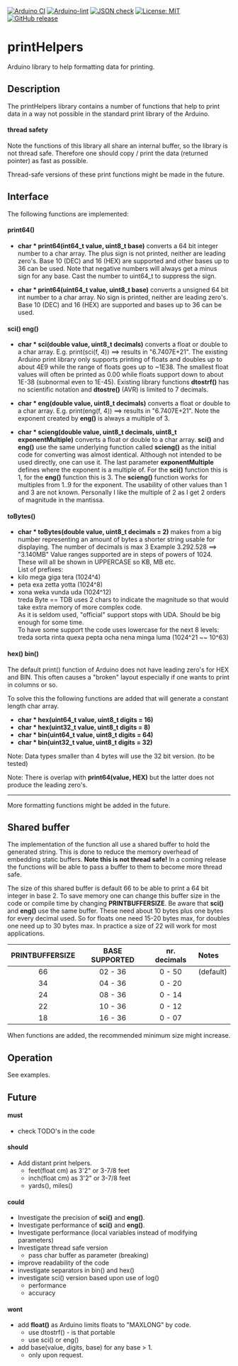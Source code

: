 
[![Arduino CI](https://github.com/RobTillaart/printHelpers/workflows/Arduino%20CI/badge.svg)](https://github.com/marketplace/actions/arduino_ci)
[![Arduino-lint](https://github.com/RobTillaart/printHelpers/actions/workflows/arduino-lint.yml/badge.svg)](https://github.com/RobTillaart/printHelpers/actions/workflows/arduino-lint.yml)
[![JSON check](https://github.com/RobTillaart/printHelpers/actions/workflows/jsoncheck.yml/badge.svg)](https://github.com/RobTillaart/printHelpers/actions/workflows/jsoncheck.yml)
[![License: MIT](https://img.shields.io/badge/license-MIT-green.svg)](https://github.com/RobTillaart/printHelpers/blob/master/LICENSE)
[![GitHub release](https://img.shields.io/github/release/RobTillaart/printHelpers.svg?maxAge=3600)](https://github.com/RobTillaart/printHelpers/releases)


# printHelpers

Arduino library to help formatting data for printing.


## Description

The printHelpers library contains a number of functions that help to print 
data in a way not possible in the standard print library of the Arduino.


#### thread safety

Note the functions of this library all share an internal buffer, so the 
library is not thread safe. Therefore one should copy / print the data 
(returned pointer) as fast as possible.

Thread-safe versions of these print functions might be made in the future.


## Interface

The following functions are implemented:

#### print64()

- **char \* print64(int64_t value, uint8_t base)**  converts a 64 bit integer 
number to a char array. 
The plus sign is not printed, neither are leading zero's.
Base 10 (DEC) and 16 (HEX) are supported and other bases up to 36 can be used.
Note that negative numbers will always get a minus sign for any base.
Cast the number to uint64_t to suppress the sign.

- **char \* print64(uint64_t value, uint8_t base)** converts a unsigned 64 bit 
int number to a char array. 
No sign is printed, neither are leading zero's. 
Base 10 (DEC) and 16 (HEX) are supported and bases up to 36 can be used.

#### sci() eng() 

- **char \* sci(double value, uint8_t decimals)** converts a float or double to a 
char array. 
E.g. print(sci(f, 4)) ==> results in "6.7407E+21".
The existing Arduino print library only supports printing of floats and
doubles up to about 4E9 while the range of floats goes up to ~1E38. 
The smallest float values will often be printed as 0.00 while floats 
support down to about 1E-38 (subnormal even to 1E-45). 
Existing library functions **dtostrf()** has no scientific notation 
and **dtostre()** (AVR) is limited to 7 decimals.

- **char \* eng(double value, uint8_t decimals)** converts a float or double to a 
char array. 
E.g. print(eng(f, 4)) ==> results in "6.7407E+21".
Note the exponent created by **eng()** is always a multiple of 3.

- **char \* scieng(double value, uint8_t decimals, uint8_t exponentMultiple)** converts a 
float or double to a char array. 
**sci()** and **eng()** use the same underlying function called **scieng()** 
as the initial code for converting was almost identical.
Although not intended to be used directly, one can use it. 
The last parameter **exponentMultiple** defines where the exponent is a multiple of.
For the **sci()** function this is 1, for the **eng()** function this is 3.
The **scieng()** function works for multiples from 1..9 for the exponent.
The usability of other values than 1 and 3 are not known.
Personally I like the multiple of 2 as I get 2 orders of magnitude in the
mantissa.

#### toBytes()

- **char \* toBytes(double value, uint8_t decimals = 2)** makes from a big number 
representing an amount of bytes a shorter string usable for displaying.
The number of decimals is max 3
    Example  3.292.528 ==> "3.140MB" 
Value ranges supported are in steps of powers of 1024. 
These will all be shown in UPPERCASE so KB, MB etc.  
List of prefixes:
- kilo mega giga tera (1024\^4)
- peta exa zetta yotta (1024\^8)
- xona weka vunda uda (1024\^12)  
treda Byte == TDB uses 2 chars to indicate the magnitude so that would 
take extra memory of more complex code.  
As it is seldom used, "official" support stops with UDA. 
Should be big enough for some time.  
To have some support the code uses lowercase for the next 8 levels:  
treda sorta rinta quexa pepta ocha nena minga luma (1024\^21 ~~ 10\^63)

#### hex() bin()

The default print() function of Arduino does not have leading zero's
for HEX and BIN. This often causes a "broken" layout especially if one
wants to print in columns or so.

To solve this the following functions are added that will generate a 
constant length char array. 
 
- **char \* hex(uint64_t value, uint8_t digits = 16)**
- **char \* hex(uint32_t value, uint8_t digits = 8)**  
- **char \* bin(uint64_t value, uint8_t digits = 64)**
- **char \* bin(uint32_t value, uint8_t digits = 32)**

Note: Data types smaller than 4 bytes will use the 32 bit version.
(to be tested)

Note: There is overlap with **print64(value, HEX)** but the latter
does not produce the leading zero's.

----

More formatting functions might be added in the future.


## Shared buffer

The implementation of the function all use a shared buffer to hold the 
generated string. 
This is done to reduce the memory overhead of embedding static buffers. 
**Note this is not thread safe!**
In a coming release the functions will be able to pass a buffer to them 
to become more thread safe.

The size of this shared buffer is default 66 to be able to print a 64 bit 
integer in base 2. 
To save memory one can change this buffer size in the code or compile time 
by changing **PRINTBUFFERSIZE**.
Be aware that  **sci()** and **eng()** use the same buffer. 
These need about 10 bytes plus one bytes for every decimal used.
So for floats one need 15-20 bytes max, for doubles one need up to 30 bytes max.
In practice a size of 22 will work for most applications.

| PRINTBUFFERSIZE | BASE SUPPORTED | nr. decimals | Notes     |
|:---------------:|:--------------:|:------------:|:----------|
|     66          |    02 - 36     |    0 - 50    | (default) |
|     34          |    04 - 36     |    0 - 20    |
|     24          |    08 - 36     |    0 - 14    |
|     22          |    10 - 36     |    0 - 12    |
|     18          |    16 - 36     |    0 - 07    |

When functions are added, the recommended minimum size might increase.


## Operation

See examples.


## Future

#### must
- check TODO's in the code

#### should
- Add distant print helpers.
  - feet(float cm) as 3'2" or  3-7/8 feet
  - inch(float cm) as 3'2" or  3-7/8 feet
  - yards(), miles()

#### could
- Investigate the precision of **sci()** and **eng()**.
- Investigate performance of **sci()** and **eng()**.
- Investigate performance (local variables instead of modifying parameters)
- Investigate thread safe version
  - pass char buffer as parameter (breaking)
- improve readability of the code
- investigate separators in bin() and hex()
- investigate sci() version based upon use of log()
  - performance
  - accuracy

#### wont
- add **float()** as Arduino limits floats to "MAXLONG" by code.
  - use dtostrf() - is that portable
  - use sci() or eng()
- add base(value, digits, base) for any base > 1.
  - only upon request.


